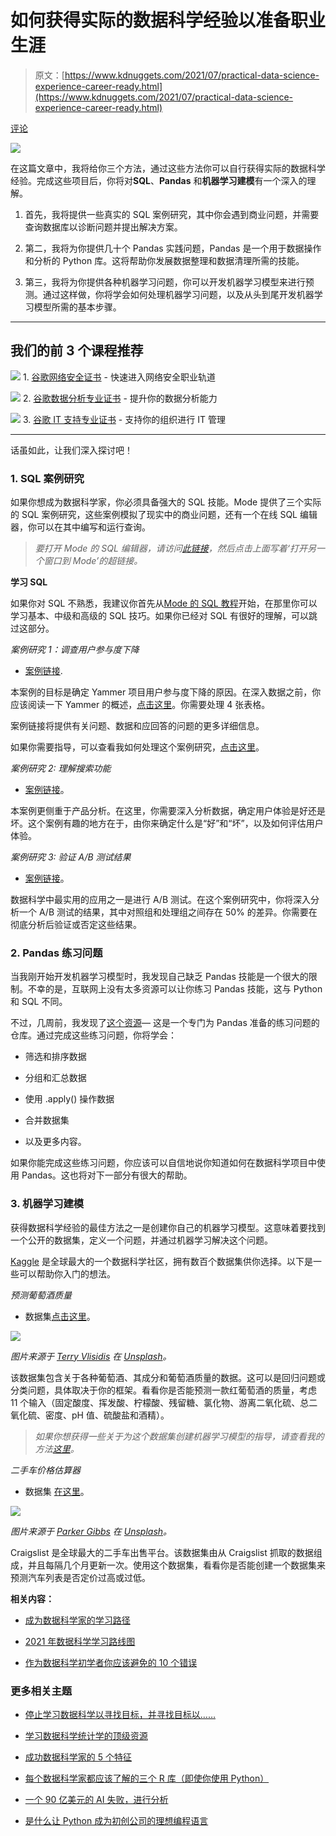 # 如何获得实际的数据科学经验以准备职业生涯

> 原文：[https://www.kdnuggets.com/2021/07/practical-data-science-experience-career-ready.html](https://www.kdnuggets.com/2021/07/practical-data-science-experience-career-ready.html)

[评论](#comments)

![](../Images/ed9e04fa03b5fdefc7feaa25782f4422.png)

在这篇文章中，我将给你三个方法，通过这些方法你可以自行获得实际的数据科学经验。完成这些项目后，你将对**SQL**、**Pandas** 和**机器学习建模**有一个深入的理解。

1.  首先，我将提供一些真实的 SQL 案例研究，其中你会遇到商业问题，并需要查询数据库以诊断问题并提出解决方案。

1.  第二，我将为你提供几十个 Pandas 实践问题，Pandas 是一个用于数据操作和分析的 Python 库。这将帮助你发展数据整理和数据清理所需的技能。

1.  第三，我将为你提供各种机器学习问题，你可以开发机器学习模型来进行预测。通过这样做，你将学会如何处理机器学习问题，以及从头到尾开发机器学习模型所需的基本步骤。

* * *

## 我们的前 3 个课程推荐

![](../Images/0244c01ba9267c002ef39d4907e0b8fb.png) 1\. [谷歌网络安全证书](https://www.kdnuggets.com/google-cybersecurity) - 快速进入网络安全职业轨道

![](../Images/e225c49c3c91745821c8c0368bf04711.png) 2\. [谷歌数据分析专业证书](https://www.kdnuggets.com/google-data-analytics) - 提升你的数据分析能力

![](../Images/0244c01ba9267c002ef39d4907e0b8fb.png) 3\. [谷歌 IT 支持专业证书](https://www.kdnuggets.com/google-itsupport) - 支持你的组织进行 IT 管理

* * *

话虽如此，让我们深入探讨吧！

### 1\. SQL 案例研究

如果你想成为数据科学家，你必须具备强大的 SQL 技能。Mode 提供了三个实际的 SQL 案例研究，这些案例模拟了现实中的商业问题，还有一个在线 SQL 编辑器，你可以在其中编写和运行查询。

> *要打开 Mode 的 SQL 编辑器，请访问*[*此链接*](https://mode.com/sql-tutorial/intro-to-intermediate-sql/)*，然后点击上面写着‘打开另一个窗口到 Mode’的超链接。*

**学习 SQL**

如果你对 SQL 不熟悉，我建议你首先从[Mode 的 SQL 教程](https://mode.com/sql-tutorial/introduction-to-sql/)开始，在那里你可以学习基本、中级和高级的 SQL 技巧。如果你已经对 SQL 有很好的理解，可以跳过这部分。

*案例研究 1：调查用户参与度下降*

+   [案例链接](https://mode.com/sql-tutorial/a-drop-in-user-engagement/).

本案例的目标是确定 Yammer 项目用户参与度下降的原因。在深入数据之前，你应该阅读一下 Yammer 的概述，[点击这里](https://mode.com/sql-tutorial/sql-business-analytics-training/)。你需要处理 4 张表格。

案例链接将提供有关问题、数据和应回答的问题的更多详细信息。

如果你需要指导，可以查看我如何处理这个案例研究，[点击这里](https://towardsdatascience.com/sql-case-study-investigating-a-drop-in-user-engagement-510b27d0cbcc?source=friends_link&sk=49cdc679e66cae75257b955db51f4fe5)。

*案例研究 2: 理解搜索功能*

+   [案例链接](https://mode.com/sql-tutorial/understanding-search-functionality/)。

本案例更侧重于产品分析。在这里，你需要深入分析数据，确定用户体验是好还是坏。这个案例有趣的地方在于，由你来确定什么是“好”和“坏”，以及如何评估用户体验。

*案例研究 3: 验证 A/B 测试结果*

+   [案例链接](https://mode.com/sql-tutorial/validating-ab-test-results/)。

数据科学中最实用的应用之一是进行 A/B 测试。在这个案例研究中，你将深入分析一个 A/B 测试的结果，其中对照组和处理组之间存在 50% 的差异。你需要在彻底分析后验证或否定这些结果。

### 2\. Pandas 练习问题

当我刚开始开发机器学习模型时，我发现自己缺乏 Pandas 技能是一个很大的限制。不幸的是，互联网上没有太多资源可以让你练习 Pandas 技能，这与 Python 和 SQL 不同。

不过，几周前，我发现了[这个资源](https://github.com/guipsamora/pandas_exercises)— 这是一个专门为 Pandas 准备的练习问题的仓库。通过完成这些练习问题，你将学会：

+   筛选和排序数据

+   分组和汇总数据

+   使用 .apply() 操作数据

+   合并数据集

+   以及更多内容。

如果你能完成这些练习问题，你应该可以自信地说你知道如何在数据科学项目中使用 Pandas。这也将对下一部分有很大的帮助。

### 3\. 机器学习建模

获得数据科学经验的最佳方法之一是创建你自己的机器学习模型。这意味着要找到一个公开的数据集，定义一个问题，并通过机器学习解决这个问题。

[Kaggle](https://www.kaggle.com/) 是全球最大的一个数据科学社区，拥有数百个数据集供你选择。以下是一些可以帮助你入门的想法。

*预测葡萄酒质量*

+   数据集[点击这里](https://www.kaggle.com/uciml/red-wine-quality-cortez-et-al-2009)。

![](../Images/f8976e51f9662e789c5415b07dfd0b8e.png)

*图片来源于 [Terry Vlisidis](https://unsplash.com/@vlisidis?utm_source=unsplash&utm_medium=referral&utm_content=creditCopyText) 在 [Unsplash](https://unsplash.com/s/photos/red-wine?utm_source=unsplash&utm_medium=referral&utm_content=creditCopyText)。*

该数据集包含关于各种葡萄酒、其成分和葡萄酒质量的数据。这可以是回归问题或分类问题，具体取决于你的框架。看看你是否能预测一款红葡萄酒的质量，考虑 11 个输入（固定酸度、挥发酸、柠檬酸、残留糖、氯化物、游离二氧化硫、总二氧化硫、密度、pH 值、硫酸盐和酒精）。

> *如果你想获得一些关于为这个数据集创建机器学习模型的指导，请查看我的方法*[*这里*](https://towardsdatascience.com/predicting-wine-quality-with-several-classification-techniques-179038ea6434)*。*

*二手车价格估算器*

+   数据集 [在这里](https://www.kaggle.com/austinreese/craigslist-carstrucks-data)。

![](../Images/f01deef4af4d96a8fbee0eeb208d77d3.png)

*图片来源于 [Parker Gibbs](https://unsplash.com/@parkergibbsmccullough?utm_source=unsplash&utm_medium=referral&utm_content=creditCopyText) 在 [Unsplash](https://unsplash.com/s/photos/used-car?utm_source=unsplash&utm_medium=referral&utm_content=creditCopyText)。*

Craigslist 是全球最大的二手车出售平台。该数据集由从 Craigslist 抓取的数据组成，并且每隔几个月更新一次。使用这个数据集，看看你是否能创建一个数据集来预测汽车列表是否定价过高或过低。

**相关内容：**

+   [成为数据科学家的学习路径](https://www.kdnuggets.com/2021/07/learning-path-data-scientist.html)

+   [2021 年数据科学学习路线图](https://www.kdnuggets.com/2021/02/data-science-learning-roadmap-2021.html)

+   [作为数据科学初学者你应该避免的 10 个错误](https://www.kdnuggets.com/2021/06/10-mistakes-avoid-data-science-beginner.html)

### 更多相关主题

+   [停止学习数据科学以寻找目标，并寻找目标以……](https://www.kdnuggets.com/2021/12/stop-learning-data-science-find-purpose.html)

+   [学习数据科学统计学的顶级资源](https://www.kdnuggets.com/2021/12/springboard-top-resources-learn-data-science-statistics.html)

+   [成功数据科学家的 5 个特征](https://www.kdnuggets.com/2021/12/5-characteristics-successful-data-scientist.html)

+   [每个数据科学家都应该了解的三个 R 库（即使你使用 Python）](https://www.kdnuggets.com/2021/12/three-r-libraries-every-data-scientist-know-even-python.html)

+   [一个 90 亿美元的 AI 失败，进行分析](https://www.kdnuggets.com/2021/12/9b-ai-failure-examined.html)

+   [是什么让 Python 成为初创公司的理想编程语言](https://www.kdnuggets.com/2021/12/makes-python-ideal-programming-language-startups.html)
